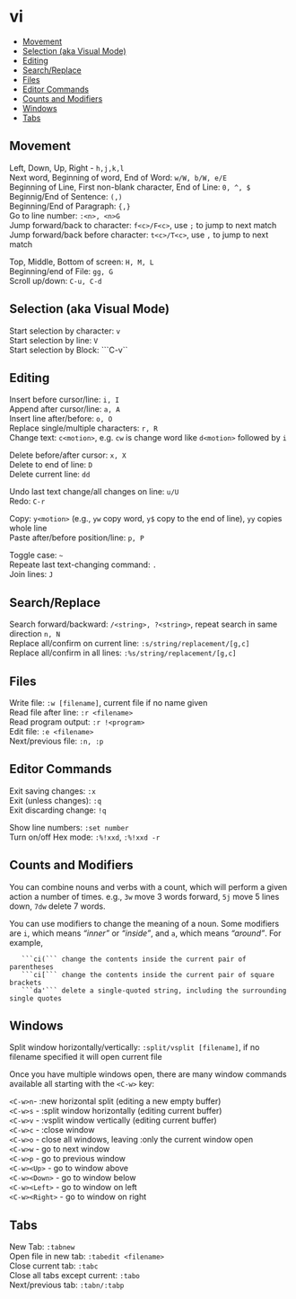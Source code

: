 # vi

- [Movement](#movement)
- [Selection (aka Visual Mode)](#selection-aka-visual-mode)
- [Editing](#editing)
- [Search/Replace](#searchreplace)
- [Files](#files)
- [Editor Commands](#editor-commands)
- [Counts and Modifiers](#counts-and-modifiers)
- [Windows](#windows)
- [Tabs](#tabs)

## Movement

Left, Down, Up, Right - ```h,j,k,l```  
Next word, Beginning of word, End of Word: ```w/W, b/W, e/E```  
Beginning of Line, First non-blank character, End of Line: ```0, ^, $```  
Beginnig/End of Sentence: ```(,)```  
Beginning/End of Paragraph:  ```{,}```  
Go to line number: ```:<n>, <n>G```  
Jump forward/back to character: ```f<c>/F<c>```, use ```;``` to jump to next match  
Jump forward/back before character: ```t<c>/T<c>```, use ```,``` to jump to next match  

Top, Middle, Bottom of screen: ```H, M, L```  
Beginning/end of File: ```gg, G```  
Scroll up/down: ```C-u, C-d```  

## Selection (aka Visual Mode)

Start selection by character: ```v```  
Start selection by line: ```V```  
Start selection by Block: ```C-v``  

## Editing

Insert before cursor/line: ```i, I```  
Append after cursor/line: ```a, A```  
Insert line after/before: ```o, O```  
Replace single/multiple characters: ```r, R```  
Change text: ```c<motion>```, e.g. ```cw``` is change word like ```d<motion>``` followed by ```i```  

Delete before/after cursor: ```x, X```  
Delete to end of line: ```D```  
Delete current line: ```dd```  

Undo last text change/all changes on line: ```u/U```  
Redo: ```C-r```  

Copy: ```y<motion>``` (e.g., ```yw``` copy word, ```y$``` copy to the end of line), ```yy``` copies whole line  
Paste after/before position/line: ```p, P```

Toggle case: ```~```  
Repeate last text-changing command: ```.```  
Join lines: ```J```  

## Search/Replace

Search forward/backward: ```/<string>, ?<string>```, repeat search in same direction ```n, N```  
Replace all/confirm on current line: ```:s/string/replacement/[g,c]```  
Replace all/confirm in all lines: ```:%s/string/replacement/[g,c]```  

## Files

Write file: ```:w [filename]```, current file if no name given  
Read file after line: ```:r <filename>```  
Read program output: ```:r !<program>```  
Edit file: ```:e <filename>```  
Next/previous file: ```:n, :p```  

## Editor Commands

Exit saving changes: ```:x```  
Exit (unless changes): ```:q```  
Exit discarding change: ```!q```  

Show line numbers: ```:set number```  
Turn on/off Hex mode: ```:%!xxd```, ```:%!xxd -r```  

## Counts and Modifiers

You can combine nouns and verbs with a count, which will perform a given action a number of times. e.g., ```3w``` move 3 words forward, ```5j``` move 5 lines down, ```7dw``` delete 7 words.  

You can use modifiers to change the meaning of a noun. Some modifiers are ```i```, which means _“inner”_ or _“inside”_, and ```a```, which means _“around”_. For example,

       ```ci(``` change the contents inside the current pair of parentheses 
       ```ci[``` change the contents inside the current pair of square brackets  
       ```da'``` delete a single-quoted string, including the surrounding single quotes  

## Windows

Split window horizontally/vertically: ```:split/vsplit [filename]```, if no filename specified it will open current file  

Once you have multiple windows open, there are many window commands available all starting with the ```<C-w>``` key:  

```<C-w>n```- :new horizontal split (editing a new empty buffer)  
```<C-w>s``` - :split window horizontally (editing current buffer)  
```<C-w>v``` - :vsplit window vertically (editing current buffer)  
```<C-w>c``` - :close window  
```<C-w>o``` - close all windows, leaving :only the current window open  
```<C-w>w``` - go to next window  
```<C-w>p``` - go to previous window  
```<C-w><Up>``` - go to window above  
```<C-w><Down>``` - go to window below  
```<C-w><Left>``` - go to window on left  
```<C-w><Right>``` - go to window on right  

## Tabs

New Tab: ```:tabnew```  
Open file in new tab: ```:tabedit <filename>```  
Close current tab: ```:tabc```  
Close all tabs except current: ```:tabo```  
Next/previous tab: ```:tabn/:tabp```  
